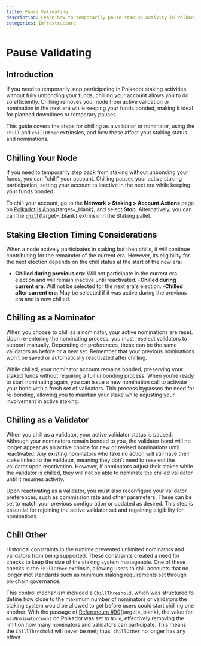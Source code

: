 ```yaml
---
title: Pause Validating
description: Learn how to temporarily pause staking activity in Polkadot using the chill extrinsic, with guidance for validators and nominators.
categories: Infrastructure
---
```


# Pause Validating

## Introduction

If you need to temporarily stop participating in Polkadot staking activities without fully unbonding your funds, chilling your account allows you to do so efficiently. Chilling removes your node from active validation or nomination in the next era while keeping your funds bonded, making it ideal for planned downtimes or temporary pauses.

This guide covers the steps for chilling as a validator or nominator, using the `chill` and `chillOther` extrinsics, and how these affect your staking status and nominations.

## Chilling Your Node

If you need to temporarily step back from staking without unbonding your funds, you can "chill" your account. Chilling pauses your active staking participation, setting your account to inactive in the next era while keeping your funds bonded.

To chill your account, go to the **Network > Staking > Account Actions** page on [Polkadot.js Apps](https://polkadot.js.org/apps){target=\_blank}, and select **Stop**. Alternatively, you can call the [`chill`](https://paritytech.github.io/polkadot-sdk/master/pallet_staking/enum.Call.html#variant.chill){target=\_blank} extrinsic in the Staking pallet. 

## Staking Election Timing Considerations

When a node actively participates in staking but then chills, it will continue contributing for the remainder of the current era. However, its eligibility for the next election depends on the chill status at the start of the new era:

- **Chilled during previous era**: Will not participate in the current era election and will remain inactive until reactivated.
-**Chilled during current era**: Will not be selected for the next era's election.
-**Chilled after current era**: May be selected if it was active during the previous era and is now chilled.

## Chilling as a Nominator

When you choose to chill as a nominator, your active nominations are reset. Upon re-entering the nominating process, you must reselect validators to support manually. Depending on preferences, these can be the same validators as before or a new set. Remember that your previous nominations won’t be saved or automatically reactivated after chilling.

While chilled, your nominator account remains bonded, preserving your staked funds without requiring a full unbonding process. When you’re ready to start nominating again, you can issue a new nomination call to activate your bond with a fresh set of validators. This process bypasses the need for re-bonding, allowing you to maintain your stake while adjusting your involvement in active staking.

## Chilling as a Validator

When you chill as a validator, your active validator status is paused. Although your nominators remain bonded to you, the validator bond will no longer appear as an active choice for new or revised nominations until reactivated. Any existing nominators who take no action will still have their stake linked to the validator, meaning they don’t need to reselect the validator upon reactivation. However, if nominators adjust their stakes while the validator is chilled, they will not be able to nominate the chilled validator until it resumes activity.

Upon reactivating as a validator, you must also reconfigure your validator preferences, such as commission rate and other parameters. These can be set to match your previous configuration or updated as desired. This step is essential for rejoining the active validator set and regaining eligibility for nominations.

## Chill Other

Historical constraints in the runtime prevented unlimited nominators and validators from being supported. These constraints created a need for checks to keep the size of the staking system manageable. One of these checks is the `chillOther` extrinsic, allowing users to chill accounts that no longer met standards such as minimum staking requirements set through on-chain governance.

This control mechanism included a `ChillThreshold`, which was structured to define how close to the maximum number of nominators or validators the staking system would be allowed to get before users could start chilling one another. With the passage of [Referendum #90](https://polkadot-old.polkassembly.io/referendum/90){target=\_blank}, the value for `maxNominatorCount` on Polkadot was set to `None`, effectively removing the limit on how many nominators and validators can participate. This means the `ChillThreshold` will never be met; thus, `chillOther` no longer has any effect.